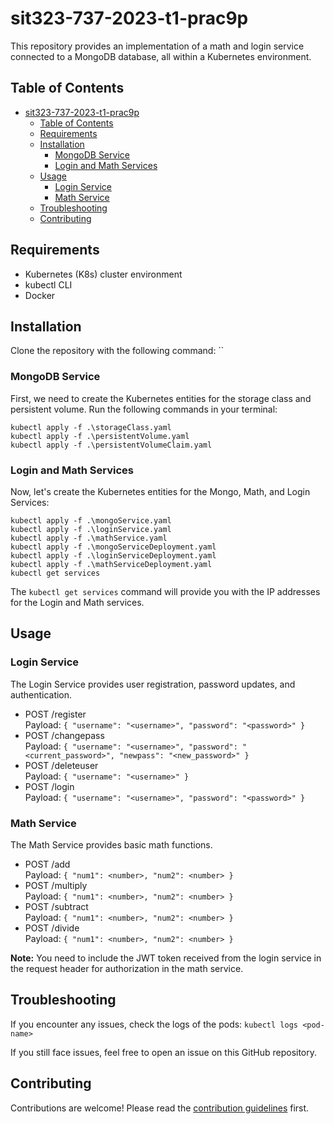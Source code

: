 # sit323-737-2023-t1-prac9p

This repository provides an implementation of a math and login service connected to a MongoDB database, all within a Kubernetes environment.

## Table of Contents
- [sit323-737-2023-t1-prac9p](#sit323-737-2023-t1-prac9p)
  - [Table of Contents](#table-of-contents)
  - [Requirements](#requirements)
  - [Installation](#installation)
    - [MongoDB Service](#mongodb-service)
    - [Login and Math Services](#login-and-math-services)
  - [Usage](#usage)
    - [Login Service](#login-service)
    - [Math Service](#math-service)
  - [Troubleshooting](#troubleshooting)
  - [Contributing](#contributing)

## Requirements
- Kubernetes (K8s) cluster environment 
- kubectl CLI
- Docker 

## Installation
Clone the repository with the following command:
``

### MongoDB Service
First, we need to create the Kubernetes entities for the storage class and persistent volume. Run the following commands in your terminal:
```
kubectl apply -f .\storageClass.yaml
kubectl apply -f .\persistentVolume.yaml
kubectl apply -f .\persistentVolumeClaim.yaml
```

### Login and Math Services
Now, let's create the Kubernetes entities for the Mongo, Math, and Login Services:
```
kubectl apply -f .\mongoService.yaml
kubectl apply -f .\loginService.yaml
kubectl apply -f .\mathService.yaml
kubectl apply -f .\mongoServiceDeployment.yaml
kubectl apply -f .\loginServiceDeployment.yaml
kubectl apply -f .\mathServiceDeployment.yaml
kubectl get services

```
The `kubectl get services` command will provide you with the IP addresses for the Login and Math services.

## Usage
### Login Service
The Login Service provides user registration, password updates, and authentication.

- POST /register  
  Payload: `{ "username": "<username>", "password": "<password>" }`
- POST /changepass  
  Payload: `{ "username": "<username>", "password": "<current_password>", "newpass": "<new_password>" }`
- POST /deleteuser  
  Payload: `{ "username": "<username>" }`
- POST /login  
  Payload: `{ "username": "<username>", "password": "<password>" }`

### Math Service
The Math Service provides basic math functions.

- POST /add  
  Payload: `{ "num1": <number>, "num2": <number> }`
- POST /multiply    
  Payload: `{ "num1": <number>, "num2": <number> }`
- POST /subtract  
  Payload: `{ "num1": <number>, "num2": <number> }`
- POST /divide  
  Payload: `{ "num1": <number>, "num2": <number> }`

**Note:** You need to include the JWT token received from the login service in the request header for authorization in the math service.

## Troubleshooting
If you encounter any issues, check the logs of the pods: `kubectl logs <pod-name>`


If you still face issues, feel free to open an issue on this GitHub repository.

## Contributing

Contributions are welcome! Please read the [contribution guidelines](CONTRIBUTING.md) first.


